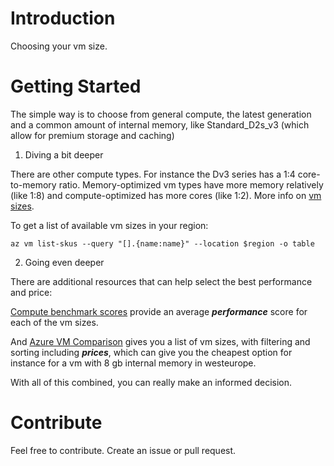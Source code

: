 # Introduction 
Choosing your vm size.

# Getting Started
The simple way is to choose from general compute, the latest generation and a common amount of internal memory, like Standard_D2s_v3 (which allow for premium storage and caching)

1.	Diving a bit deeper

There are other compute types. For instance the Dv3 series has a 1:4 core-to-memory ratio. Memory-optimized vm types have more memory relatively (like 1:8) and compute-optimized has more cores (like 1:2). More info on [vm sizes](https://docs.microsoft.com/en-us/azure/virtual-machines/linux/sizes).

To get a list of available vm sizes in your region:
```
az vm list-skus --query "[].{name:name}" --location $region -o table
```

2. Going even deeper

There are additional resources that can help select the best performance and price:

[Compute benchmark scores](https://docs.microsoft.com/en-us/azure/virtual-machines/linux/compute-benchmark-scores) provide an average ***performance*** score for each of the vm sizes. 

And [Azure VM Comparison](https://azureprice.net/) gives you a list of vm sizes, with filtering and sorting including ***prices***, which can give you the cheapest option for instance for a vm with 8 gb internal memory in westeurope. 

With all of this combined, you can really make an informed decision.

# Contribute
Feel free to contribute. Create an issue or pull request.  

